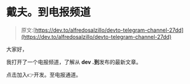 # 戴夫。到电报频道

> 原文:[https://dev.to/alfredosalzillo/devto-telegram-channel-27dd](https://dev.to/alfredosalzillo/devto-telegram-channel-27dd)

大家好，

我打开了一个电报频道，了解从 **dev .到**发布的最新文章。

点击加入👉开发。至电报通道。